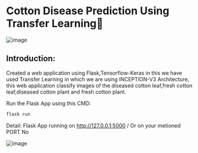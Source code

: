 # Cotton Disease Prediction Using Transfer Learning🌿

![image](https://user-images.githubusercontent.com/68546391/102019231-48c31580-3d98-11eb-8764-ee72b2e0e5c5.png)

## Introduction:<br>
Created a web application using Flask,Tensorflow-Keras in this we have used Transfer Learning in which we are using INCEPTION-V3 Architecture, this web application classify images of the diseased cotton leaf,fresh cotton leaf,diseased cotton plant and fresh cotton plant.

Run the Flask App using this CMD:
```sh
flask run
```
Detail:  Flask App running on http://127.0.0.1:5000 / Or on your metioned PORT No

![image](https://user-images.githubusercontent.com/68546391/102019983-685c3d00-3d9c-11eb-9cd5-f3fece8957a3.png)




